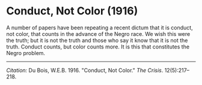 <!--
title:   Conduct, Not Color
author:  Du Bois, W.E.B.
journal: The Crisis
year:    1916
volume:  12
issue:   5
pages:   217-218
-->
# Conduct, Not Color (1916)

A number of papers have been repeating a recent dictum that it is conduct, not color, that counts in the advance  of the Negro race. We wish this were the truth; but it is not the truth and those who say it know that it is not the truth. Conduct counts, but color counts more. It is this that constitutes the Negro problem.

______________
*Citation:* Du Bois, W.E.B. 1916. "Conduct, Not Color." *The Crisis*. 12(5):217&ndash;218.